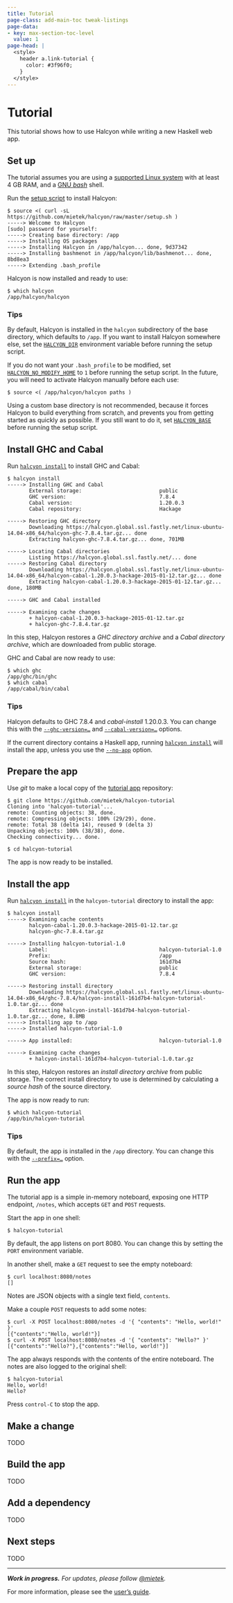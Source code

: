 ```yaml
---
title: Tutorial
page-class: add-main-toc tweak-listings
page-data:
- key: max-section-toc-level
  value: 1
page-head: |
  <style>
    header a.link-tutorial {
      color: #3f96f0;
    }
  </style>
---
```



Tutorial
========

This tutorial shows how to use Halcyon while writing a new Haskell web app.

<div><nav id="main-toc"></nav></div>


Set up
------

The tutorial assumes you are using a [supported Linux system](/guide/#supported-platforms) with at least 4 GB RAM, and a [GNU _bash_](https://gnu.org/software/bash/) shell.

Run the [setup script](https://github.com/mietek/halcyon/raw/master/setup.sh) to install Halcyon:

```
$ source <( curl -sL https://github.com/mietek/halcyon/raw/master/setup.sh )
-----> Welcome to Halcyon
[sudo] password for yourself:
-----> Creating base directory: /app
-----> Installing OS packages
-----> Installing Halcyon in /app/halcyon... done, 9d37342
-----> Installing bashmenot in /app/halcyon/lib/bashmenot... done, 8bd8ea3
-----> Extending .bash_profile
```

Halcyon is now installed and ready to use:

```
$ which halcyon
/app/halcyon/halcyon
```


### Tips

By default, Halcyon is installed in the `halcyon` subdirectory of the base directory, which defaults to `/app`.  If you want to install Halcyon somewhere else, set the [`HALCYON_DIR`](/reference/#halcyon_dir) environment variable before running the setup script.

If you do not want your `.bash_profile` to be modified, set [`HALCYON_NO_MODIFY_HOME`](/reference/#halcyon_no_modify_home) to `1` before running the setup script.  In the future, you will need to activate Halcyon manually before each use:

```
$ source <( /app/halcyon/halcyon paths )
```

Using a custom base directory is not recommended, because it forces Halcyon to build everything from scratch, and prevents you from getting started as quickly as possible.  If you still want to do it, set [`HALCYON_BASE`](/reference/#halcyon_base) before running the setup script.


Install GHC and Cabal
---------------------

Run [`halcyon install`](/reference/#halcyon-install) to install GHC and Cabal:

```
$ halcyon install
-----> Installing GHC and Cabal
       External storage:                         public
       GHC version:                              7.8.4
       Cabal version:                            1.20.0.3
       Cabal repository:                         Hackage

-----> Restoring GHC directory
       Downloading https://halcyon.global.ssl.fastly.net/linux-ubuntu-14.04-x86_64/halcyon-ghc-7.8.4.tar.gz... done
       Extracting halcyon-ghc-7.8.4.tar.gz... done, 701MB

-----> Locating Cabal directories
       Listing https://halcyon.global.ssl.fastly.net/... done
-----> Restoring Cabal directory
       Downloading https://halcyon.global.ssl.fastly.net/linux-ubuntu-14.04-x86_64/halcyon-cabal-1.20.0.3-hackage-2015-01-12.tar.gz... done
       Extracting halcyon-cabal-1.20.0.3-hackage-2015-01-12.tar.gz... done, 180MB

-----> GHC and Cabal installed                   

-----> Examining cache changes
       + halcyon-cabal-1.20.0.3-hackage-2015-01-12.tar.gz
       + halcyon-ghc-7.8.4.tar.gz
```

In this step, Halcyon restores a _GHC directory archive_ and a _Cabal directory archive_, which are downloaded from public storage.

GHC and Cabal are now ready to use:

```
$ which ghc
/app/ghc/bin/ghc
$ which cabal
/app/cabal/bin/cabal
```


### Tips

Halcyon defaults to GHC 7.8.4 and _cabal-install_ 1.20.0.3.  You can change this with the [`--ghc-version=…`](/reference/#halcyon_ghc_version) and [`--cabal-version=…`](/reference/#halcyon_cabal_version) options.

If the current directory contains a Haskell app, running [`halcyon install`](/reference/#halcyon-install) will install the app, unless you use the [`--no-app`](/reference/#halcyon_no_app) option.


Prepare the app
---------------

Use _git_ to make a local copy of the [tutorial app](https://github.com/mietek/halcyon-tutorial) repository:

```
$ git clone https://github.com/mietek/halcyon-tutorial
Cloning into 'halcyon-tutorial'...
remote: Counting objects: 38, done.
remote: Compressing objects: 100% (29/29), done.
remote: Total 38 (delta 14), reused 9 (delta 3)
Unpacking objects: 100% (38/38), done.
Checking connectivity... done.
```
```
$ cd halcyon-tutorial
```

The app is now ready to be installed.


Install the app
---------------

Run [`halcyon install`](/reference/#halcyon_install) in the `halcyon-tutorial` directory to install the app:

```
$ halcyon install
-----> Examining cache contents
       halcyon-cabal-1.20.0.3-hackage-2015-01-12.tar.gz
       halcyon-ghc-7.8.4.tar.gz

-----> Installing halcyon-tutorial-1.0
       Label:                                    halcyon-tutorial-1.0
       Prefix:                                   /app
       Source hash:                              161d7b4
       External storage:                         public
       GHC version:                              7.8.4

-----> Restoring install directory
       Downloading https://halcyon.global.ssl.fastly.net/linux-ubuntu-14.04-x86_64/ghc-7.8.4/halcyon-install-161d7b4-halcyon-tutorial-1.0.tar.gz... done
       Extracting halcyon-install-161d7b4-halcyon-tutorial-1.0.tar.gz... done, 8.8MB
-----> Installing app to /app
-----> Installed halcyon-tutorial-1.0

-----> App installed:                            halcyon-tutorial-1.0

-----> Examining cache changes
       + halcyon-install-161d7b4-halcyon-tutorial-1.0.tar.gz
```

In this step, Halcyon restores an _install directory archive_ from public storage.  The correct install directory to use is determined by calculating a _source hash_ of the source directory.

The app is now ready to run:

```
$ which halcyon-tutorial
/app/bin/halcyon-tutorial
```


### Tips

By default, the app is installed in the `/app` directory.  You can change this with the [`--prefix=…`](/reference/#halcyon_prefix) option.


Run the app
-----------

The tutorial app is a simple in-memory noteboard, exposing one HTTP endpoint, `/notes`, which accepts `GET` and `POST` requests.

Start the app in one shell:

```
$ halcyon-tutorial
```

By default, the app listens on port 8080.  You can change this by setting the `PORT` environment variable.

In another shell, make a `GET` request to see the empty noteboard:

```
$ curl localhost:8080/notes
[]
```

Notes are JSON objects with a single text field, `contents`.

Make a couple `POST` requests to add some notes:

```
$ curl -X POST localhost:8080/notes -d '{ "contents": "Hello, world!" }'
[{"contents":"Hello, world!"}]
$ curl -X POST localhost:8080/notes -d '{ "contents": "Hello?" }'
[{"contents":"Hello?"},{"contents":"Hello, world!"}]
```

The app always responds with the contents of the entire noteboard.  The notes are also logged to the original shell:

```
$ halcyon-tutorial
Hello, world!
Hello?
```

Press `control-C` to stop the app.


Make a change
-------------

TODO


Build the app
-------------

TODO


Add a dependency
----------------

TODO


Next steps
----------

TODO


---

_**Work in progress.**  For updates, please follow <a href="https://twitter.com/mietek">@mietek</a>._

For more information, please see the [user’s guide](/guide/).
